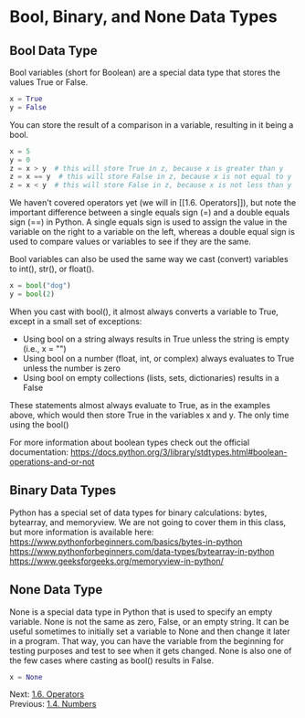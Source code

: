 # Bool, Binary, and None Data Types


## Bool Data Type

Bool variables (short for Boolean) are a special data type that stores the values True or False.
```python
x = True
y = False
```

You can store the result of a comparison in a variable, resulting in it being a bool.
```python
x = 5
y = 0
z = x > y  # this will store True in z, because x is greater than y
z = x == y  # this will store False in z, because x is not equal to y
z = x < y  # this will store False in z, because x is not less than y
```
We haven't covered operators yet (we will in [[1.6. Operators]]), but note the important difference between a single 
equals sign (\=) and a double equals sign (\=\=) in Python. A single equals sign is used to assign the value in the 
variable on the right to a variable on the left, whereas a double equal sign is used to compare values or variables to 
see if they are the same.

Bool variables can also be used the same way we cast (convert) variables to int(), str(), or float().
```python
x = bool("dog")
y = bool(2)
```

When you cast with bool(), it almost always converts a variable to True, except in a small set of exceptions:
- Using bool on a string always results in True unless the string is empty (i.e., x = "")
- Using bool on a number (float, int, or complex) always evaluates to True unless the number is zero
- Using bool on empty collections (lists, sets, dictionaries) results in a False

These statements almost always evaluate to True, as in the examples above, which would then store True in the variables 
x and y. The only time using the bool()

For more information about boolean types check out the official documentation: https://docs.python.org/3/library/stdtypes.html#boolean-operations-and-or-not
## Binary Data Types

Python has a special set of data types for binary calculations: bytes, bytearray, and memoryview. We are not going to 
cover them in this class, but more information is available here:
https://www.pythonforbeginners.com/basics/bytes-in-python
https://www.pythonforbeginners.com/data-types/bytearray-in-python
https://www.geeksforgeeks.org/memoryview-in-python/


## None Data Type

None is a special data type in Python that is used to specify an empty variable. None is not the same as zero, False, 
or an empty string. It can be useful sometimes to initially set a variable to None and then change it later in a 
program. That way, you can have the variable from the beginning for testing purposes and test to see when it gets 
changed. None is also one of the few cases where casting as bool() results in False.
```python
x = None
```


Next: [1.6. Operators](1.6.%20Operators.md)<br>
Previous: [1.4. Numbers](1.4.%20Numeric%20Data%20Types.md)
